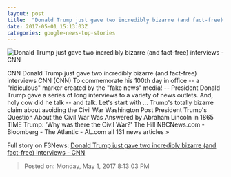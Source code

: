 ```yaml
---
layout: post
title:  "Donald Trump just gave two incredibly bizarre (and fact-free) interviews - CNN"
date: 2017-05-01 15:13:03Z
categories: google-news-top-stories
---
```


![Donald Trump just gave two incredibly bizarre (and fact-free) interviews - CNN](http://i2.cdn.cnn.com/cnnnext/dam/assets/170429195058-trump-day-100-super-tease.jpg)

CNN Donald Trump just gave two incredibly bizarre (and fact-free) interviews CNN (CNN) To commemorate his 100th day in office -- a "ridiculous" marker created by the "fake news" media! -- President Donald Trump gave a series of long interviews to a variety of news outlets. And, holy cow did he talk -- and talk. Let's start with ... Trump's totally bizarre claim about avoiding the Civil War Washington Post President Trump's Question About the Civil War Was Answered by Abraham Lincoln in 1865 TIME Trump: 'Why was there the Civil War?' The Hill NBCNews.com - Bloomberg - The Atlantic - AL.com all 131 news articles »


Full story on F3News: [Donald Trump just gave two incredibly bizarre (and fact-free) interviews - CNN](http://www.f3nws.com/n/VuTgRE)

> Posted on: Monday, May 1, 2017 8:13:03 PM
